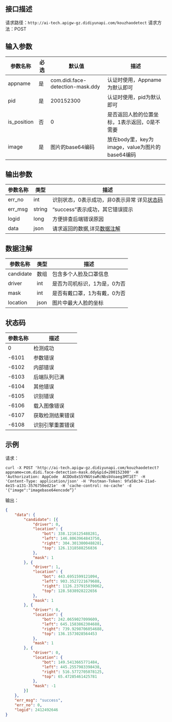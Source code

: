## 接口描述
请求路径：`http://ai-tech.apigw-gz.didiyunapi.com/kouzhaodetect`
请求方法：POST

## 输入参数
|参数名称 | 必选 | 默认值 | 描述|
|--------|-----|-----|-----|
|appname| 是 | com.didi.face-detection-mask.ddy | 认证时使用，Appname为默认即可 |
|pid| 是 | 200152300 | 认证时使用，pid为默认即可 |
|is_position| 否 | 0 | 是否返回人脸的位置坐标，1表示返回，0是不需要 |
|image| 是 | 图片的base64编码 | 放在body里，key为image，value为图片的base64编码 |

## 输出参数
|参数名称  | 类型 | 描述|
|--------|-----|-----|
|err_no|int|识别状态，0表示成功，非0表示异常 详见[状态码](#errno)	|
|err_msg|string|“success”表示成功，其它错误提示	|
|logid|long|方便排查后端错误原因	|
|data |json|请求返回的数据,详见[数据注解](#data) |

<span id="data"></span>
## 数据注解
|参数名称  | 类型 | 描述 |
|--------|-----|-----|
|candidate | 数组 | 包含多个人脸及口罩信息 |
|driver | int | 是否为司机标识，1为是，0为否 |
|mask | int | 是否有戴口罩，1为有戴，0为否 |
|location | json | 图片中最大人脸的坐标 |

<span id="errno"></span>
## 状态码
|参数名称  |  描述 |
|--------|-----|
|0|检测成功|
|-6101|参数错误|
|-6102|内部错误|
|-6103|后端队列已满|
|-6104|其他错误|
|-6105|识别错误|
|-6106|载入图像错误|
|-6107|获取检测结果错误|
|-6108|识别引擎重置错误|

## 示例
请求：
``` shell
curl -X POST 'http://ai-tech.apigw-gz.didiyunapi.com/kouzhaodetect?appname=com.didi.face-detection-mask.ddy&pid=200152300' -H 'Authorization: AppCode  ACDDo8xS5YNGtswRcNbsbVoaeg3MT1ET' -H 'Content-Type: application/json' -H 'Postman-Token: 9fa58c34-21ad-4e15-a131-3576750ed21e' -H 'cache-control: no-cache' -d '{"image":"imagebase64encode“}‘
```

输出：
``` json
{
	"data": {
		"candidate": [{
			"driver": 0,
			"location": {
				"bot": 338.1216125488281,
				"left": 146.8063964843750,
				"right": 304.3013000488281,
				"top": 126.1318588256836
			},
			"mask": 1
		}, {
			"driver": 1,
			"location": {
				"bot": 443.6951599121094,
				"left": 903.3527221679688,
				"right": 1126.237915039062,
				"top": 128.5838928222656
			},
			"mask": 1
		}, {
			"driver": 0,
			"location": {
				"bot": 242.0659027099609,
				"left": 645.1583862304688,
				"right": 739.9298706054688,
				"top": 136.1573028564453
			},
			"mask": 1
		}, {
			"driver": 0,
			"location": {
				"bot": 149.5413665771484,
				"left": 445.2557983398438,
				"right": 516.5772705078125,
				"top": 65.47285461425781
			},
			"mask": -1
		}]
	},
	"err_msg": "success",
	"err_no": 0,
	"logid": 2412492646
}   
```


